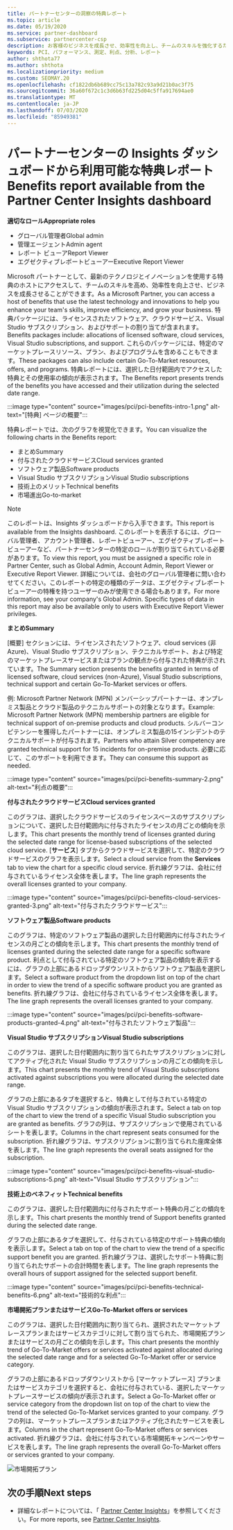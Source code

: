 ```yaml
---
title: パートナーセンターの洞察の特典レポート
ms.topic: article
ms.date: 05/19/2020
ms.service: partner-dashboard
ms.subservice: partnercenter-csp
description: お客様のビジネスを成長させ、効率性を向上し、チームのスキルを強化するために付与された Microsoft パートナーの特典の種類をご確認ください。
keywords: PCI、パフォーマンス、測定、利点、分析、レポート
author: shthota77
ms.author: shthota
ms.localizationpriority: medium
ms.custom: SEOMAY.20
ms.openlocfilehash: cf1822db6b689cc75c13a782c93a9d21b0ac3f75
ms.sourcegitcommit: 36a60f672c1c3d6b63fd225d04c5ffa917694ae0
ms.translationtype: MT
ms.contentlocale: ja-JP
ms.lasthandoff: 07/03/2020
ms.locfileid: "85949381"
---
```

# <a name="benefits-report-available-from-the-partner-center-insights-dashboard"></a><span data-ttu-id="0b0c4-104">パートナーセンターの Insights ダッシュボードから利用可能な特典レポート</span><span class="sxs-lookup"><span data-stu-id="0b0c4-104">Benefits report available from the Partner Center Insights dashboard</span></span>

<span data-ttu-id="0b0c4-105">**適切なロール**</span><span class="sxs-lookup"><span data-stu-id="0b0c4-105">**Appropriate roles**</span></span>

- <span data-ttu-id="0b0c4-106">グローバル管理者</span><span class="sxs-lookup"><span data-stu-id="0b0c4-106">Global admin</span></span>
- <span data-ttu-id="0b0c4-107">管理エージェント</span><span class="sxs-lookup"><span data-stu-id="0b0c4-107">Admin agent</span></span>
- <span data-ttu-id="0b0c4-108">レポート ビューア</span><span class="sxs-lookup"><span data-stu-id="0b0c4-108">Report Viewer</span></span>
- <span data-ttu-id="0b0c4-109">エグゼクティブレポートビューアー</span><span class="sxs-lookup"><span data-stu-id="0b0c4-109">Executive Report Viewer</span></span>

<span data-ttu-id="0b0c4-110">Microsoft パートナーとして、最新のテクノロジとイノベーションを使用する特典のホストにアクセスして、チームのスキルを高め、効率性を向上させ、ビジネスを成長させることができます。</span><span class="sxs-lookup"><span data-stu-id="0b0c4-110">As a Microsoft Partner, you can access a host of benefits that use the latest technology and innovations to help you enhance your team's skills, improve efficiency, and grow your business.</span></span> <span data-ttu-id="0b0c4-111">特典パッケージには、ライセンスされたソフトウェア、クラウドサービス、Visual Studio サブスクリプション、およびサポートの割り当てが含まれます。</span><span class="sxs-lookup"><span data-stu-id="0b0c4-111">Benefits packages include: allocations of licensed software, cloud services, Visual Studio subscriptions, and support.</span></span> <span data-ttu-id="0b0c4-112">これらのパッケージには、特定のマーケットプレースリソース、プラン、およびプログラムを含めることもできます。</span><span class="sxs-lookup"><span data-stu-id="0b0c4-112">These packages can also include certain Go-To-Market resources, offers, and programs.</span></span> <span data-ttu-id="0b0c4-113">特典レポートには、選択した日付範囲内でアクセスした特典とその使用率の傾向が表示されます。</span><span class="sxs-lookup"><span data-stu-id="0b0c4-113">The Benefits report presents trends of the benefits you have accessed and their utilization during the selected date range.</span></span>

:::image type="content" source="images/pci/pci-benefits-intro-1.png" alt-text="[特典] ページの概要":::

<span data-ttu-id="0b0c4-115">特典レポートでは、次のグラフを視覚化できます。</span><span class="sxs-lookup"><span data-stu-id="0b0c4-115">You can visualize the following charts in the Benefits report:</span></span>

- <span data-ttu-id="0b0c4-116">まとめ</span><span class="sxs-lookup"><span data-stu-id="0b0c4-116">Summary</span></span>
- <span data-ttu-id="0b0c4-117">付与されたクラウドサービス</span><span class="sxs-lookup"><span data-stu-id="0b0c4-117">Cloud services granted</span></span>
- <span data-ttu-id="0b0c4-118">ソフトウェア製品</span><span class="sxs-lookup"><span data-stu-id="0b0c4-118">Software products</span></span>
- <span data-ttu-id="0b0c4-119">Visual Studio サブスクリプション</span><span class="sxs-lookup"><span data-stu-id="0b0c4-119">Visual Studio subscriptions</span></span>
- <span data-ttu-id="0b0c4-120">技術上のメリット</span><span class="sxs-lookup"><span data-stu-id="0b0c4-120">Technical benefits</span></span>
- <span data-ttu-id="0b0c4-121">市場進出</span><span class="sxs-lookup"><span data-stu-id="0b0c4-121">Go-to-market</span></span>

 > [!NOTE]
 > <span data-ttu-id="0b0c4-122">このレポートは、Insights ダッシュボードから入手できます。</span><span class="sxs-lookup"><span data-stu-id="0b0c4-122">This report is available from the Insights dashboard.</span></span> <span data-ttu-id="0b0c4-123">このレポートを表示するには、グローバル管理者、アカウント管理者、レポートビューアー、エグゼクティブレポートビューアーなど、パートナーセンターの特定のロールが割り当てられている必要があります。</span><span class="sxs-lookup"><span data-stu-id="0b0c4-123">To view this report, you must be assigned a specific role in Partner Center, such as Global Admin, Account Admin, Report Viewer or Executive Report Viewer.</span></span> <span data-ttu-id="0b0c4-124">詳細については、会社のグローバル管理者に問い合わせてください。このレポートの特定の種類のデータは、エグゼクティブレポートビューアーの特権を持つユーザーのみが使用できる場合もあります。</span><span class="sxs-lookup"><span data-stu-id="0b0c4-124">For more information, see your company's Global Admin. Specific types of data in this report may also be available only to users with Executive Report Viewer privileges.</span></span>

<span data-ttu-id="0b0c4-125">**まとめ**</span><span class="sxs-lookup"><span data-stu-id="0b0c4-125">**Summary**</span></span>

<span data-ttu-id="0b0c4-126">[概要] セクションには、ライセンスされたソフトウェア、cloud services (非 Azure)、Visual Studio サブスクリプション、テクニカルサポート、および特定のマーケットプレースサービスまたはプランの観点から付与された特典が示されています。</span><span class="sxs-lookup"><span data-stu-id="0b0c4-126">The Summary section presents the benefits granted in terms of licensed software, cloud services (non-Azure), Visual Studio subscriptions, technical support and certain Go-To-Market services or offers.</span></span>

<span data-ttu-id="0b0c4-127">例: Microsoft Partner Network (MPN) メンバーシップパートナーは、オンプレミス製品とクラウド製品のテクニカルサポートの対象となります。</span><span class="sxs-lookup"><span data-stu-id="0b0c4-127">Example: Microsoft Partner Network (MPN) membership partners are eligible for technical support of on-premise products and cloud products.</span></span> <span data-ttu-id="0b0c4-128">シルバーコンピテンシーを獲得したパートナーには、オンプレミス製品の15インシデントのテクニカルサポートが付与されます。</span><span class="sxs-lookup"><span data-stu-id="0b0c4-128">Partners who attain Silver competency are granted technical support for 15 incidents for on-premise products.</span></span> <span data-ttu-id="0b0c4-129">必要に応じて、このサポートを利用できます。</span><span class="sxs-lookup"><span data-stu-id="0b0c4-129">They can consume this support as needed.</span></span> 

:::image type="content" source="images/pci/pci-benefits-summary-2.png" alt-text="利点の概要":::

<span data-ttu-id="0b0c4-131">**付与されたクラウドサービス**</span><span class="sxs-lookup"><span data-stu-id="0b0c4-131">**Cloud services granted**</span></span>

<span data-ttu-id="0b0c4-132">このグラフは、選択したクラウドサービスのライセンスベースのサブスクリプションについて、選択した日付範囲内に付与されたライセンスの月ごとの傾向を示します。</span><span class="sxs-lookup"><span data-stu-id="0b0c4-132">This chart presents the monthly trend of licenses granted during the selected date range for license-based subscriptions of the selected cloud service.</span></span>
<span data-ttu-id="0b0c4-133">[**サービス**] タブからクラウドサービスを選択して、特定のクラウドサービスのグラフを表示します。</span><span class="sxs-lookup"><span data-stu-id="0b0c4-133">Select a cloud service from the **Services** tab to view the chart for a specific cloud service.</span></span> <span data-ttu-id="0b0c4-134">折れ線グラフは、会社に付与されているライセンス全体を表します。</span><span class="sxs-lookup"><span data-stu-id="0b0c4-134">The line graph represents the overall licenses granted to your company.</span></span>

:::image type="content" source="images/pci/pci-benefits-cloud-services-granted-3.png" alt-text="付与されたクラウドサービス":::

<span data-ttu-id="0b0c4-136">**ソフトウェア製品**</span><span class="sxs-lookup"><span data-stu-id="0b0c4-136">**Software products**</span></span>

<span data-ttu-id="0b0c4-137">このグラフは、特定のソフトウェア製品の選択した日付範囲内に付与されたライセンスの月ごとの傾向を示します。</span><span class="sxs-lookup"><span data-stu-id="0b0c4-137">This chart presents the monthly trend of licenses granted during the selected date range for a specific software product.</span></span> <span data-ttu-id="0b0c4-138">利点として付与されている特定のソフトウェア製品の傾向を表示するには、グラフの上部にあるドロップダウンリストからソフトウェア製品を選択します。</span><span class="sxs-lookup"><span data-stu-id="0b0c4-138">Select a software product from the dropdown list on top of the chart in order to view the trend of a specific software product you are granted as benefits.</span></span> <span data-ttu-id="0b0c4-139">折れ線グラフは、会社に付与されているライセンス全体を表します。</span><span class="sxs-lookup"><span data-stu-id="0b0c4-139">The line graph represents the overall licenses granted to your company.</span></span>

:::image type="content" source="images/pci/pci-benefits-software-products-granted-4.png" alt-text="付与されたソフトウェア製品":::

<span data-ttu-id="0b0c4-141">**Visual Studio サブスクリプション**</span><span class="sxs-lookup"><span data-stu-id="0b0c4-141">**Visual Studio subscriptions**</span></span>

<span data-ttu-id="0b0c4-142">このグラフは、選択した日付範囲内に割り当てられたサブスクリプションに対してアクティブ化された Visual Studio サブスクリプションの月ごとの傾向を示します。</span><span class="sxs-lookup"><span data-stu-id="0b0c4-142">This chart presents the monthly trend of Visual Studio subscriptions activated against subscriptions you were allocated during the selected date range.</span></span>

<span data-ttu-id="0b0c4-143">グラフの上部にあるタブを選択すると、特典として付与されている特定の Visual Studio サブスクリプションの傾向が表示されます。</span><span class="sxs-lookup"><span data-stu-id="0b0c4-143">Select a tab on top of the chart to view the trend of a specific Visual Studio subscription you are granted as benefits.</span></span> <span data-ttu-id="0b0c4-144">グラフの列は、サブスクリプションで使用されているシートを表します。</span><span class="sxs-lookup"><span data-stu-id="0b0c4-144">Columns in the chart represent seats consumed for the subscription.</span></span> <span data-ttu-id="0b0c4-145">折れ線グラフは、サブスクリプションに割り当てられた座席全体を表します。</span><span class="sxs-lookup"><span data-stu-id="0b0c4-145">The line graph represents the overall seats assigned for the subscription.</span></span>

:::image type="content" source="images/pci/pci-benefits-visual-studio-subscriptions-5.png" alt-text="Visual Studio サブスクリプション":::

<span data-ttu-id="0b0c4-147">**技術上のベネフィット**</span><span class="sxs-lookup"><span data-stu-id="0b0c4-147">**Technical benefits**</span></span>

<span data-ttu-id="0b0c4-148">このグラフは、選択した日付範囲内に付与されたサポート特典の月ごとの傾向を示します。</span><span class="sxs-lookup"><span data-stu-id="0b0c4-148">This chart presents the monthly trend of Support benefits granted during the selected date range.</span></span>

<span data-ttu-id="0b0c4-149">グラフの上部にあるタブを選択して、付与されている特定のサポート特典の傾向を表示します。</span><span class="sxs-lookup"><span data-stu-id="0b0c4-149">Select a tab on top of the chart to view the trend of a specific support benefit you are granted.</span></span> <span data-ttu-id="0b0c4-150">折れ線グラフは、選択したサポート特典に割り当てられたサポートの合計時間を表します。</span><span class="sxs-lookup"><span data-stu-id="0b0c4-150">The line graph represents the overall hours of support assigned for the selected support benefit.</span></span>

:::image type="content" source="images/pci/pci-benefits-technical-benefits-6.png" alt-text="技術的な利点":::

<span data-ttu-id="0b0c4-152">**市場開拓プランまたはサービス**</span><span class="sxs-lookup"><span data-stu-id="0b0c4-152">**Go-To-Market offers or services**</span></span>

<span data-ttu-id="0b0c4-153">このグラフは、選択した日付範囲内に割り当てられ、選択されたマーケットプレースプランまたはサービスカテゴリに対して割り当てられた、市場開拓プランまたはサービスの月ごとの傾向を示します。</span><span class="sxs-lookup"><span data-stu-id="0b0c4-153">This chart presents the monthly trend of Go-To-Market offers or services activated against allocated during the selected date range and for a selected Go-To-Market offer or service category.</span></span>

<span data-ttu-id="0b0c4-154">グラフの上部にあるドロップダウンリストから [マーケットプレース] プランまたはサービスカテゴリを選択すると、会社に付与されている、選択したマーケットプレースサービスの傾向が表示されます。</span><span class="sxs-lookup"><span data-stu-id="0b0c4-154">Select a Go-To-Market offer or service category from the dropdown list on top of the chart to view the trend of the selected Go-To-Market services granted to your company.</span></span> <span data-ttu-id="0b0c4-155">グラフの列は、マーケットプレースプランまたはアクティブ化されたサービスを表します。</span><span class="sxs-lookup"><span data-stu-id="0b0c4-155">Columns in the chart represent Go-To-Market offers or services activated.</span></span> <span data-ttu-id="0b0c4-156">折れ線グラフは、会社に付与されている市場開拓キャンペーンやサービスを表します。</span><span class="sxs-lookup"><span data-stu-id="0b0c4-156">The line graph represents the overall Go-To-Market offers or services granted to your company.</span></span>

![市場開拓プラン](images/pci/pci-benefits-go-to-market-7.png)

## <a name="next-steps"></a><span data-ttu-id="0b0c4-158">次の手順</span><span class="sxs-lookup"><span data-stu-id="0b0c4-158">Next steps</span></span>

- <span data-ttu-id="0b0c4-159">詳細なレポートについては、「 [Partner Center Insights](partner-center-insights.md)」を参照してください。</span><span class="sxs-lookup"><span data-stu-id="0b0c4-159">For more reports, see [Partner Center Insights](partner-center-insights.md).</span></span>
